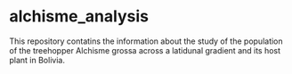 # alchisme_analysis
This repository contatins the information about the study of the population of the treehopper Alchisme grossa  across a latidunal gradient and its host plant in Bolivia. 
